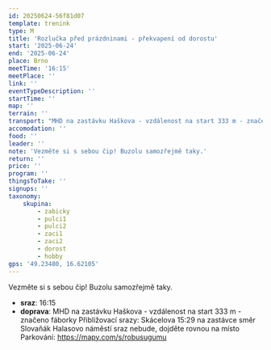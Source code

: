```yaml
---
id: 20250624-56f81d07
template: trenink
type: M
title: 'Rozlučka před prázdninami - překvapení od dorostu'
start: '2025-06-24'
end: '2025-06-24'
place: Brno
meetTime: '16:15'
meetPlace: ''
link: ''
eventTypeDescription: ''
startTime: ''
map: ''
terrain: ''
transport: "MHD na zastávku Haškova - vzdálenost na start 333 m - značeno fáborky\r\nPřibližovací srazy:\r\nSkácelova 15:29 na zastávce směr Slovaňák\r\nHalasovo náměstí sraz nebude, dojděte rovnou na místo\r\nParkování: https://mapy.com/s/robusugumu"
accomodation: ''
food: ''
leader: ''
note: 'Vezměte si s sebou čip! Buzolu samozřejmě taky.'
return: ''
price: ''
program: ''
thingsToTake: ''
signups: ''
taxonomy:
    skupina:
        - zabicky
        - pulci1
        - pulci2
        - zaci1
        - zaci2
        - dorost
        - hobby
gps: '49.23480, 16.62105'
---
```


Vezměte si s sebou čip! Buzolu samozřejmě taky.
* **sraz**: 16:15
* **doprava**: MHD na zastávku Haškova - vzdálenost na start 333 m - značeno fáborky
Přibližovací srazy:
Skácelova 15:29 na zastávce směr Slovaňák
Halasovo náměstí sraz nebude, dojděte rovnou na místo
Parkování: https://mapy.com/s/robusugumu
